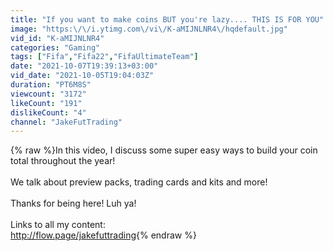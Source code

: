 ```yaml
---
title: "If you want to make coins BUT you're lazy.... THIS IS FOR YOU"
image: "https:\/\/i.ytimg.com\/vi\/K-aMIJNLNR4\/hqdefault.jpg"
vid_id: "K-aMIJNLNR4"
categories: "Gaming"
tags: ["Fifa","Fifa22","FifaUltimateTeam"]
date: "2021-10-07T19:39:13+03:00"
vid_date: "2021-10-05T19:04:03Z"
duration: "PT6M8S"
viewcount: "3172"
likeCount: "191"
dislikeCount: "4"
channel: "JakeFutTrading"
---
```

{% raw %}In this video, I discuss some super easy ways to build your coin total throughout the year! <br /><br />We talk about preview packs, trading cards and kits and more! <br /><br />Thanks for being here! Luh ya!<br /><br />Links to all my content: <br /><a rel="nofollow" target="blank" href="http://flow.page/jakefuttrading">http://flow.page/jakefuttrading</a>{% endraw %}
